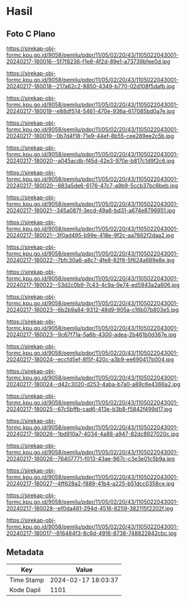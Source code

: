 # Hasil

## Foto C Plano

https://sirekap-obj-formc.kpu.go.id/9058/pemilu/pdpr/11/05/02/20/43/1105022043001-20240217-180016--5f7f8236-f1e8-4f2d-89e1-a73739bfee0d.jpg

https://sirekap-obj-formc.kpu.go.id/9058/pemilu/pdpr/11/05/02/20/43/1105022043001-20240217-180018--217a62c2-8850-4349-b770-02d108f5dafb.jpg

https://sirekap-obj-formc.kpu.go.id/9058/pemilu/pdpr/11/05/02/20/43/1105022043001-20240217-180019--e88df514-5461-470e-936a-617085bd0a7e.jpg

https://sirekap-obj-formc.kpu.go.id/9058/pemilu/pdpr/11/05/02/20/43/1105022043001-20240217-180019--0b7d4f18-71e9-44ef-8b55-cee289ee2c5b.jpg

https://sirekap-obj-formc.kpu.go.id/9058/pemilu/pdpr/11/05/02/20/43/1105022043001-20240217-180020--a045acdb-f45d-42e3-970e-b817c1d9f2c6.jpg

https://sirekap-obj-formc.kpu.go.id/9058/pemilu/pdpr/11/05/02/20/43/1105022043001-20240217-180020--883a5de6-6176-47c7-a9b9-5ccb37bc6beb.jpg

https://sirekap-obj-formc.kpu.go.id/9058/pemilu/pdpr/11/05/02/20/43/1105022043001-20240217-180021--345a087f-3ecd-49a6-bd31-a674e8796951.jpg

https://sirekap-obj-formc.kpu.go.id/9058/pemilu/pdpr/11/05/02/20/43/1105022043001-20240217-180021--3f0ad495-b99e-418e-9f2c-aa7662f2daa2.jpg

https://sirekap-obj-formc.kpu.go.id/9058/pemilu/pdpr/11/05/02/20/43/1105022043001-20240217-180022--7bfc30a6-a8c7-4fe8-82f8-5f624a689e8e.jpg

https://sirekap-obj-formc.kpu.go.id/9058/pemilu/pdpr/11/05/02/20/43/1105022043001-20240217-180022--53d2c0b9-7c43-4c9a-9e74-ed5943a2a606.jpg

https://sirekap-obj-formc.kpu.go.id/9058/pemilu/pdpr/11/05/02/20/43/1105022043001-20240217-180023--6b2b9a84-9312-48d9-905a-c16b07b803e5.jpg

https://sirekap-obj-formc.kpu.go.id/9058/pemilu/pdpr/11/05/02/20/43/1105022043001-20240217-180023--9c67f71a-5a6b-4300-adea-2b461b0d367e.jpg

https://sirekap-obj-formc.kpu.go.id/9058/pemilu/pdpr/11/05/02/20/43/1105022043001-20240217-180024--eccfd5ef-8f5f-420c-a3b9-ee690417b004.jpg

https://sirekap-obj-formc.kpu.go.id/9058/pemilu/pdpr/11/05/02/20/43/1105022043001-20240217-180024--d42c3020-d253-4aba-b7a0-a89c6e4366a2.jpg

https://sirekap-obj-formc.kpu.go.id/9058/pemilu/pdpr/11/05/02/20/43/1105022043001-20240217-180025--67c5bffb-cad6-413e-b3b8-f5842f499d17.jpg

https://sirekap-obj-formc.kpu.go.id/9058/pemilu/pdpr/11/05/02/20/43/1105022043001-20240217-180026--1bd910a7-4034-4a88-a947-82dc8927020c.jpg

https://sirekap-obj-formc.kpu.go.id/9058/pemilu/pdpr/11/05/02/20/43/1105022043001-20240217-180026--76407771-f013-43ae-967c-c3e3e01c5b9a.jpg

https://sirekap-obj-formc.kpu.go.id/9058/pemilu/pdpr/11/05/02/20/43/1105022043001-20240217-180027--4ff628a2-f889-41b4-a225-b51dcc0358ce.jpg

https://sirekap-obj-formc.kpu.go.id/9058/pemilu/pdpr/11/05/02/20/43/1105022043001-20240217-180028--ef0da461-294d-4516-8259-382115f2202f.jpg

https://sirekap-obj-formc.kpu.go.id/9058/pemilu/pdpr/11/05/02/20/43/1105022043001-20240217-180017--816484f3-8c6d-4916-8738-748822842cbc.jpg


## Metadata

| Key        | Value               |
| ---------- | ------------------- |
| Time Stamp | 2024-02-17 18:03:37 |
| Kode Dapil | 1101                |



